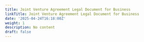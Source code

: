 ```yaml
---
title: Joint Venture Agreement Legal Document for Business
linkTitle: Joint Venture Agreement Legal Document for Business
date: '2025-04-24T16:18:00Z'
weight: 1
description: No content
draft: false
---
```



